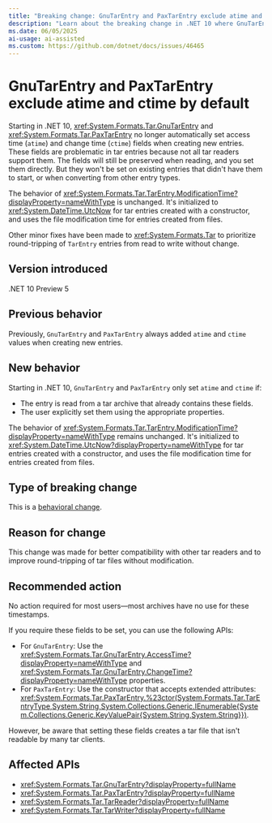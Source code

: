 ```yaml
---
title: "Breaking change: GnuTarEntry and PaxTarEntry exclude atime and ctime by default"
description: "Learn about the breaking change in .NET 10 where GnuTarEntry and PaxTarEntry no longer automatically set access time and change time fields."
ms.date: 06/05/2025
ai-usage: ai-assisted
ms.custom: https://github.com/dotnet/docs/issues/46465
---
```

# GnuTarEntry and PaxTarEntry exclude atime and ctime by default

Starting in .NET 10, <xref:System.Formats.Tar.GnuTarEntry> and <xref:System.Formats.Tar.PaxTarEntry> no longer automatically set access time (`atime`) and change time (`ctime`) fields when creating new entries. These fields are problematic in tar entries because not all tar readers support them. The fields will still be preserved when reading, and you set them directly. But they won't be set on existing entries that didn't have them to start, or when converting from other entry types.

The behavior of <xref:System.Formats.Tar.TarEntry.ModificationTime?displayProperty=nameWithType> is unchanged. It's initialized to <xref:System.DateTime.UtcNow> for tar entries created with a constructor, and uses the file modification time for entries created from files.

Other minor fixes have been made to <xref:System.Formats.Tar> to prioritize round-tripping of `TarEntry` entries from read to write without change.

## Version introduced

.NET 10 Preview 5

## Previous behavior

Previously, `GnuTarEntry` and `PaxTarEntry` always added `atime` and `ctime` values when creating new entries.

## New behavior

Starting in .NET 10, `GnuTarEntry` and `PaxTarEntry` only set `atime` and `ctime` if:

- The entry is read from a tar archive that already contains these fields.
- The user explicitly set them using the appropriate properties.

The behavior of <xref:System.Formats.Tar.TarEntry.ModificationTime?displayProperty=nameWithType> remains unchanged. It's initialized to <xref:System.DateTime.UtcNow?displayProperty=nameWithType> for tar entries created with a constructor, and uses the file modification time for entries created from files.

## Type of breaking change

This is a [behavioral change](../../categories.md#behavioral-change).

## Reason for change

This change was made for better compatibility with other tar readers and to improve round-tripping of tar files without modification.

## Recommended action

No action required for most users&mdash;most archives have no use for these timestamps.

If you require these fields to be set, you can use the following APIs:

- For `GnuTarEntry`: Use the <xref:System.Formats.Tar.GnuTarEntry.AccessTime?displayProperty=nameWithType> and <xref:System.Formats.Tar.GnuTarEntry.ChangeTime?displayProperty=nameWithType> properties.
- For `PaxTarEntry`: Use the constructor that accepts extended attributes: <xref:System.Formats.Tar.PaxTarEntry.%23ctor(System.Formats.Tar.TarEntryType,System.String,System.Collections.Generic.IEnumerable{System.Collections.Generic.KeyValuePair{System.String,System.String}})>.

However, be aware that setting these fields creates a tar file that isn't readable by many tar clients.

## Affected APIs

- <xref:System.Formats.Tar.GnuTarEntry?displayProperty=fullName>
- <xref:System.Formats.Tar.PaxTarEntry?displayProperty=fullName>
- <xref:System.Formats.Tar.TarReader?displayProperty=fullName>
- <xref:System.Formats.Tar.TarWriter?displayProperty=fullName>
